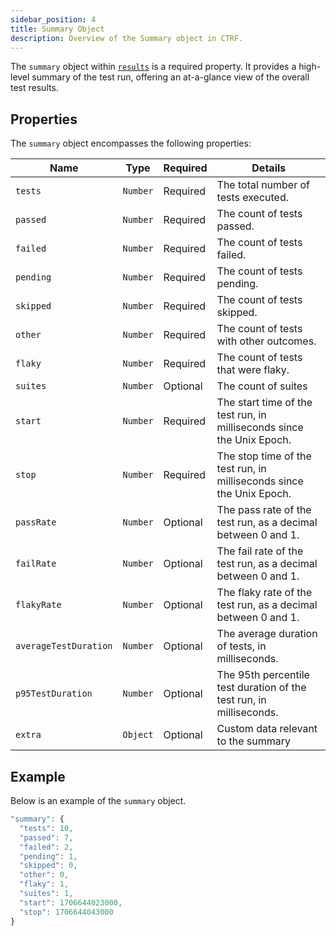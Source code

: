 ```yaml
---
sidebar_position: 4
title: Summary Object
description: Overview of the Summary object in CTRF.
---
```


The `summary` object within [`results`](/docs/specification/results) is a required property. It provides a high-level summary of the test run, offering an at-a-glance view of the overall test results.

## Properties

The `summary` object encompasses the following properties:

| Name          | Type     | Required | Details                                               |
| ------------- | -------- | -------- | ----------------------------------------------------- |
| `tests`       | `Number` | Required | The total number of tests executed.                   |
| `passed`      | `Number` | Required | The count of tests passed.                            |
| `failed`      | `Number` | Required | The count of tests failed.                            |
| `pending`     | `Number` | Required | The count of tests pending.                           |
| `skipped`     | `Number` | Required | The count of tests skipped.                           |
| `other`       | `Number` | Required | The count of tests with other outcomes.               |
| `flaky`      | `Number` | Required | The count of tests that were flaky.                    |
| `suites`      | `Number` | Optional | The count of suites                                   |
| `start`      | `Number` | Required | The start time of the test run, in milliseconds since the Unix Epoch.                      |
| `stop`      | `Number` | Required | The stop time of the test run, in milliseconds since the Unix Epoch.                       |
| `passRate`   | `Number` | Optional | The pass rate of the test run, as a decimal between 0 and 1.                              |
| `failRate`   | `Number` | Optional | The fail rate of the test run, as a decimal between 0 and 1.                              |
| `flakyRate`  | `Number` | Optional | The flaky rate of the test run, as a decimal between 0 and 1.                             |
| `averageTestDuration` | `Number` | Optional | The average duration of tests, in milliseconds.                             |
| `p95TestDuration` | `Number` | Optional | The 95th percentile test duration of the test run, in milliseconds.                      |
| `extra`      | `Object` | Optional | Custom data relevant to the summary                 |

## Example

Below is an example of the `summary` object.

```js
"summary": {
  "tests": 10,
  "passed": 7,
  "failed": 2,
  "pending": 1,
  "skipped": 0,
  "other": 0,
  "flaky": 1,
  "suites": 1,
  "start": 1706644023000,
  "stop": 1706644043000
}
```
